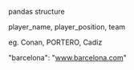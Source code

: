 pandas structure

player_name, player_position, team

eg. Conan, PORTERO, Cadiz

"barcelona": "www.barcelona.com"

